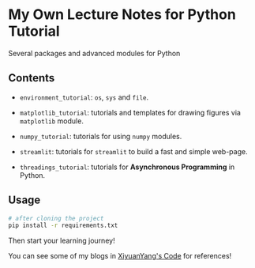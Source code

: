 # My Own Lecture Notes for Python Tutorial

Several packages and advanced modules for Python

## Contents

- `environment_tutorial`: `os`, `sys` and `file`.

- `matplotlib_tutorial`: tutorials and templates for drawing figures via `matplotlib` module.

- `numpy_tutorial`: tutorials for using `numpy` modules.

- `streamlit`: tutorials for `streamlit` to build a fast and simple web-page.

- `threadings_tutorial`: tutorials for **Asynchronous Programming** in Python.

## Usage

```bash
# after cloning the project
pip install -r requirements.txt
```

Then start your learning journey!

You can see some of my blogs in [XiyuanYang's Code](https://xiyuanyang-code.github.io) for references!